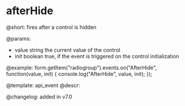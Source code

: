 afterHide
=============

@short: fires after a control is hidden
 

@params:
- value     string     the current value of the control
- init      boolean     true, if the event is triggered on the control initialization


@example:
form.getItem("radiogroup").events.on("AfterHide", function(value, init) {
    console.log("AfterHide", value, init);
});


@template: api_event
@descr:

@changelog: added in v7.0